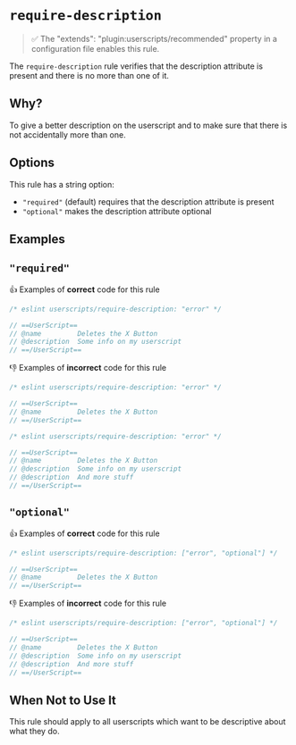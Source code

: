 # `require-description`

> ✅ The "extends": "plugin:userscripts/recommended" property in a configuration file enables this rule.

The `require-description` rule verifies that the description attribute is present and there is no more than one of it.

## Why?

To give a better description on the userscript and to make sure that there is not accidentally more than one.

## Options

This rule has a string option:

- `"required"` (default) requires that the description attribute is present
- `"optional"` makes the description attribute optional

## Examples

## `"required"`

👍 Examples of **correct** code for this rule

```js
/* eslint userscripts/require-description: "error" */

// ==UserScript==
// @name         Deletes the X Button
// @description  Some info on my userscript
// ==/UserScript==
```

👎︎ Examples of **incorrect** code for this rule

```js
/* eslint userscripts/require-description: "error" */

// ==UserScript==
// @name         Deletes the X Button
// ==/UserScript==
```

```js
/* eslint userscripts/require-description: "error" */

// ==UserScript==
// @name         Deletes the X Button
// @description  Some info on my userscript
// @description  And more stuff
// ==/UserScript==
```

## `"optional"`

👍 Examples of **correct** code for this rule

```js
/* eslint userscripts/require-description: ["error", "optional"] */

// ==UserScript==
// @name         Deletes the X Button
// ==/UserScript==
```

👎︎ Examples of **incorrect** code for this rule

```js
/* eslint userscripts/require-description: ["error", "optional"] */

// ==UserScript==
// @name         Deletes the X Button
// @description  Some info on my userscript
// @description  And more stuff
// ==/UserScript==
```

## When Not to Use It

This rule should apply to all userscripts which want to be descriptive about what they do.
